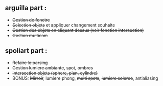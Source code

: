 ## arguilla part :
- ~~Gestion de fenetre~~
- ~~Selection objets~~ et appliquer changement souhaite
- ~~Gestion des objets en cliquant dessus (voir fonction intersection)~~
- ~~Gestion multicam~~

## spoliart part :
- ~~Refaire le parsing~~
- ~~Gestion lumiere ambiante~~, ~~spot~~, ~~ombres~~
- ~~Intersection objets (sphere, plan, cylindre)~~
- BONUS: ~~Mirroir~~, lumiere phong, ~~multi spots~~, ~~lumiere coloree~~, antialiasing
